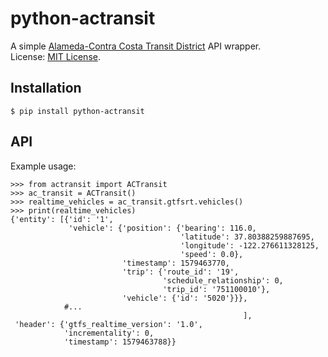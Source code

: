 # python-actransit

A simple <a href="http://www.actransit.org/">Alameda-Contra Costa Transit District</a> API wrapper.
<br>
License: <a href="https://en.wikipedia.org/wiki/MIT_License">MIT License</a>.
<br>

## Installation

```$ pip install python-actransit```

## API

Example usage:
<br>
```
>>> from actransit import ACTransit
>>> ac_transit = ACTransit()
>>> realtime_vehicles = ac_transit.gtfsrt.vehicles()
>>> print(realtime_vehicles)
{'entity': [{'id': '1',
             'vehicle': {'position': {'bearing': 116.0,
                                      'latitude': 37.80388259887695,
                                      'longitude': -122.276611328125,
                                      'speed': 0.0},
                         'timestamp': 1579463770,
                         'trip': {'route_id': '19',
                                  'schedule_relationship': 0,
                                  'trip_id': '751100010'},
                         'vehicle': {'id': '5020'}}},
            #...
                                                    ],
 'header': {'gtfs_realtime_version': '1.0',
            'incrementality': 0,
            'timestamp': 1579463788}}
```





